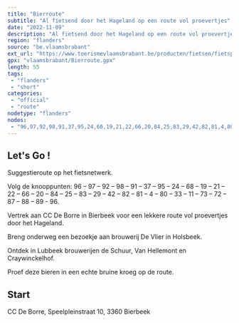 ```yaml
---
title: "Bierroute"
subtitle: "Al fietsend door het Hageland op een route vol proevertjes"
date: "2022-11-09"
description: "Al fietsend door het Hageland op een route vol proevertjes. Breng onderweg een bezoekje aan brouwerij De Vlier in Holsbeek. En waar proef je die bieren beter dan in een echte bruine kroeg?"
region: "flanders"
source: "be.vlaamsbrabant"
ext_url: "https://www.toerismevlaamsbrabant.be/producten/fietsen/fietsproducten/bierroute/index.html"
gpx: "vlaamsbrabant/Bierroute.gpx"
length: 55
tags:
 - "flanders"
 - "short"
categories:
 - "official"
 - "route"
nodetype: "flanders"
nodes:
 - "96,97,92,98,91,37,95,24,68,19,21,22,66,20,84,25,83,29,42,82,81,4,80,33,11,73,72,87,88,89,96"
---
```


## Let's Go ! 

Suggestieroute op het fietsnetwerk.

Volg de knooppunten: 96 – 97 – 92 – 98 – 91 – 37 – 95 – 24 – 68 – 19 – 21 – 22 – 66 – 20 – 84 – 25 – 83 – 29 – 42 – 82 – 81 – 4 – 80 – 33 – 11 – 73 – 72 – 87 – 88 – 89 - 96.

Vertrek aan CC De Borre in Bierbeek voor een lekkere route vol proevertjes door het Hageland.

Breng onderweg een bezoekje aan brouwerij De Vlier in Holsbeek.

Ontdek in Lubbeek brouwerijen de Schuur, Van Hellemont en Craywinckelhof.

Proef deze bieren in een echte bruine kroeg op de route.

## Start

CC De Borre, Speelpleinstraat 10, 3360 Bierbeek
